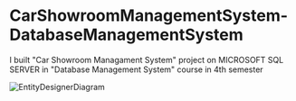 # CarShowroomManagementSystem-DatabaseManagementSystem
I built "Car Showroom Managament System" project on MICROSOFT SQL SERVER in "Database Management System" course in 4th semester

![EntityDesignerDiagram](https://user-images.githubusercontent.com/113015136/201101510-f5d89f66-3d7e-4b56-964b-32eef1cbc714.png)
